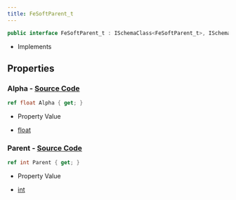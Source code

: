 ```yaml
---
title: FeSoftParent_t
---
```


```csharp
public interface FeSoftParent_t : ISchemaClass<FeSoftParent_t>, ISchemaField, ISchemaClass, INativeHandle
```

- Implements

## Properties

### **Alpha** - [Source Code](https://github.com/swiftly-solution/swiftlys2/blob/main/managed/src/SwiftlyS2.Generated/Schemas/Interfaces/FeSoftParent_t.cs#L18)

```csharp
ref float Alpha { get; }
```

- Property Value

- [float](https://learn.microsoft.com/dotnet/api/system.single)

### **Parent** - [Source Code](https://github.com/swiftly-solution/swiftlys2/blob/main/managed/src/SwiftlyS2.Generated/Schemas/Interfaces/FeSoftParent_t.cs#L16)

```csharp
ref int Parent { get; }
```

- Property Value

- [int](https://learn.microsoft.com/dotnet/api/system.int32)

